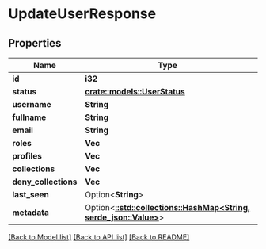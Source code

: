 # UpdateUserResponse

## Properties

Name | Type | Description | Notes
------------ | ------------- | ------------- | -------------
**id** | **i32** |  | 
**status** | [**crate::models::UserStatus**](UserStatus.md) |  | 
**username** | **String** |  | 
**fullname** | **String** |  | 
**email** | **String** |  | 
**roles** | **Vec<i32>** |  | 
**profiles** | **Vec<i32>** |  | 
**collections** | **Vec<i32>** |  | 
**deny_collections** | **Vec<i32>** |  | 
**last_seen** | Option<**String**> |  | 
**metadata** | Option<[**::std::collections::HashMap<String, serde_json::Value>**](serde_json::Value.md)> |  | 

[[Back to Model list]](../README.md#documentation-for-models) [[Back to API list]](../README.md#documentation-for-api-endpoints) [[Back to README]](../README.md)


